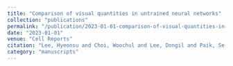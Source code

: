 ```yaml
---
title: "Comparison of visual quantities in untrained neural networks"
collection: "publications"
permalink: "/publication/2023-01-01-comparison-of-visual-quantities-in-untrained-neural-networks"
date: "2023-01-01"
venue: "Cell Reports"
citation: "Lee, Hyeonsu and Choi, Woochul and Lee, Dongil and Paik, Se-Bum. \"Comparison of visual quantities in untrained neural networks.\" Cell Reports, 2023."
category: "manuscripts"
---
```

